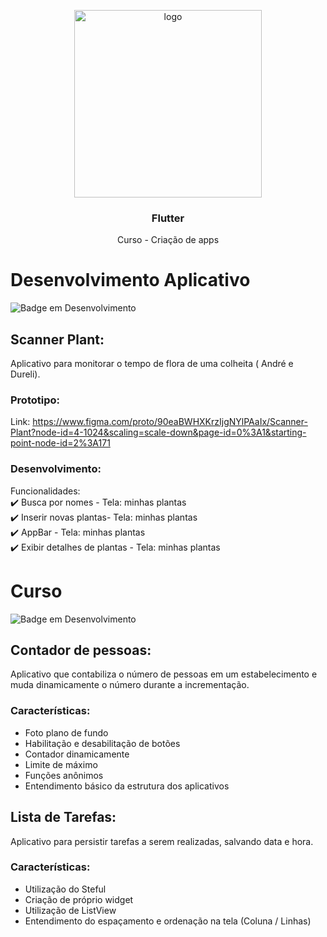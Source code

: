 <p align="center">
    <img src="https://yt3.googleusercontent.com/ytc/AL5GRJVFUbrqLgTKs3qvoiGiZDvJHXkB_pzHwyussmGX=s900-c-k-c0x00ffffff-no-rj" alt="logo" width="300" height="300">
</p>

<h3 align="center">Flutter </h3>

<p align="center">
  Curso - Criação de apps 
</p>

# Desenvolvimento Aplicativo
![Badge em Desenvolvimento](http://img.shields.io/static/v1?label=STATUS&message=EM%20DESENVOLVIMENTO&color=GREEN&style=for-the-badge)

## Scanner Plant:
  Aplicativo para monitorar o tempo de flora de uma colheita ( André e Dureli).
### Prototipo:
 Link: https://www.figma.com/proto/90eaBWHXKrzIjgNYlPAaIx/Scanner-Plant?node-id=4-1024&scaling=scale-down&page-id=0%3A1&starting-point-node-id=2%3A171
### Desenvolvimento:
 Funcionalidades:
  <br /> :heavy_check_mark: Busca por nomes - Tela: minhas plantas
  <br /> :heavy_check_mark: Inserir novas plantas- Tela: minhas plantas
  <br /> :heavy_check_mark: AppBar - Tela: minhas plantas
  <br /> :heavy_check_mark: Exibir detalhes de plantas - Tela: minhas plantas

# Curso
![Badge em Desenvolvimento](http://img.shields.io/static/v1?label=STATUS&message=EM%20DESENVOLVIMENTO&color=GREEN&style=for-the-badge)
## Contador de pessoas:
  Aplicativo que contabiliza o número de pessoas em um estabelecimento e muda dinamicamente o número durante a incrementação.
### Características:
  - Foto plano de fundo
  - Habilitação e desabilitação de botões
  - Contador dinamicamente
  - Limite de máximo
  - Funções anônimos
  - Entendimento básico da estrutura dos aplicativos
  
 ## Lista de Tarefas:
  Aplicativo para persistir tarefas a serem realizadas, salvando data e hora.
  ### Características:
   - Utilização do Steful
   - Criação de próprio widget
   - Utilização de ListView
   - Entendimento do espaçamento e ordenação na tela (Coluna / Linhas)


    

